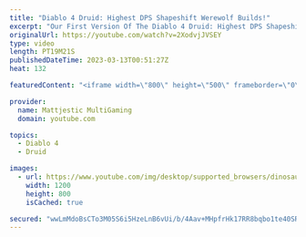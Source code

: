 ```yaml
---
title: "Diablo 4 Druid: Highest DPS Shapeshift Werewolf Builds!"
excerpt: "Our First Version Of The Diablo 4 Druid: Highest DPS Shapeshift Werewolf Builds. I Will Be Updated With Open Beta Access ..."
originalUrl: https://youtube.com/watch?v=2XodvjJVSEY
type: video
length: PT19M21S
publishedDateTime: 2023-03-13T00:51:27Z
heat: 132

featuredContent: "<iframe width=\"800\" height=\"500\" frameborder=\"0\" src=\"https://www.youtube.com/embed/2XodvjJVSEY\" allow=\"accelerometer; autoplay; encrypted-media; gyroscope; picture-in-picture\" allowfullscreen></iframe>"

provider:
  name: Mattjestic MultiGaming
  domain: youtube.com

topics:
  - Diablo 4
  - Druid

images:
  - url: https://www.youtube.com/img/desktop/supported_browsers/dinosaur.png
    width: 1200
    height: 800
    isCached: true

secured: "wwLmMdoBsCTo3M05S6i5HzeLnB6vUi/b/4Aav+MHpfrHk17RR8bqbo1te40SR+4P6/ZWPTGS9wmJaWoOAqbDc6OWjhNCqUQ/rGWzL1DYA5uTBjyR2bS49B1j8YJCPPj31tZFDQGdy41YmfhjB8S+BTqwhk83faZeVsB3p6jzu4Ap57qqq3G6ps1MsqH46LE/FqeT4fSE0lHJRfBBq1/x3VlJ4c8VIeXYUjBcrZoOrunR+XPdbRcWq1Fo4xn34zhHqhjW3XJvy5rs7R1Yq92HOEbNwqbWvpssAos/m1XJXyKE8alH6cQzJW1SpQNQ33GYZkDB8pHNDWs9AnUg8ZHglSsC7jHjjXYNLPRhAopgwb++s8lilyJr83yTaaeWXAEn+/xLGwYVsv/8d9AznIHTwlY2gJuKAeVFBabJkkj9hGc=;Td9oiPL3cqYgsln+z0ndkQ=="
---
```


